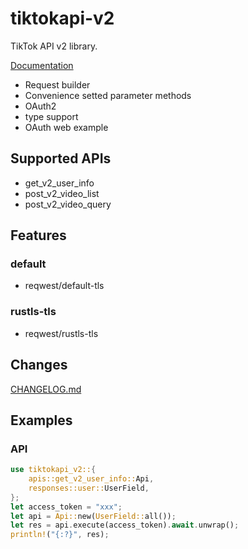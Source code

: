 # tiktokapi-v2

TikTok API v2 library.

[Documentation](https://docs.rs/tiktokapi-v2)

- Request builder
- Convenience setted parameter methods
- OAuth2
- type support
- OAuth web example

## Supported APIs
- get_v2_user_info
- post_v2_video_list
- post_v2_video_query

## Features
### default
- reqwest/default-tls

### rustls-tls
- reqwest/rustls-tls

## Changes
[CHANGELOG.md](https://github.com/aoyagikouhei/tiktokapi-v2/blob/main/CHANGELOG.md)

## Examples

### API
```rust
use tiktokapi_v2::{
    apis::get_v2_user_info::Api,
    responses::user::UserField,
};
let access_token = "xxx";
let api = Api::new(UserField::all());
let res = api.execute(access_token).await.unwrap();
println!("{:?}", res);
```
